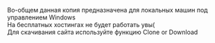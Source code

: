 Во-общем данная копия предназначена для локальных машин под управлением Windows
<br>
На бесплатных хостингах не будет работать увы(
<br>
Для скачивания сайта используйте функцию Clone or Download

